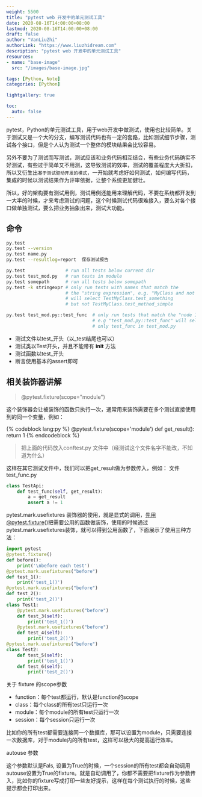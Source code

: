 ```yaml
---
weight: 5500
title: "pytest web 开发中的单元测试工具"
date: 2020-08-16T14:00:00+08:00
lastmod: 2020-08-16T14:00:00+08:00
draft: false
author: "VanLiuZhi"
authorLink: "https://www.liuzhidream.com"
description: "pytest web 开发中的单元测试工具"
resources:
- name: "base-image"
  src: "/images/base-image.jpg"

tags: [Python, Note]
categories: [Python]

lightgallery: true

toc:
  auto: false
---
```


pytest，Python的单元测试工具，用于web开发中做测试，使用也比较简单。关于测试又是一个大的分支，编写测试代码也有一定的套路，比如测试细节步骤，测试各个接口，但是个人认为测试一个整体的模块结果会比较容易。

另外不要为了测试而写测试，测试应该和业务代码相互结合，有些业务代码确实不好测试，有些过于简单又不用测，这导致测试的效率，测试的覆盖程度大大折扣，所以又衍生出`基于测试驱动开发的模式`，一开始就考虑好如何测试，如何编写代码，集成的时候以测试结果作为评审依据，让整个系统更加健壮。

所以，好的架构要有测试用例，测试用例还能用来理解代码，不要在系统都开发到一大半的时候，才来考虑测试的问题，这个时候测试代码很难接入，要么对各个接口做单独测试，要么把业务抽象出来，测试大功能。

<!-- more -->

## 命令

```sh
py.test
py.test --version
py.test name.py
py.test --resultlog=report  保存测试报告

py.test               # run all tests below current dir  
py.test test_mod.py   # run tests in module  
py.test somepath      # run all tests below somepath  
py.test -k stringexpr # only run tests with names that match the  
                      # the "string expression", e.g. "MyClass and not method"  
                      # will select TestMyClass.test_something  
                      # but not TestMyClass.test_method_simple  

py.test test_mod.py::test_func  # only run tests that match the "node ID",  
                                # e.g "test_mod.py::test_func" will select  
                                # only test_func in test_mod.py  
```

- 测试文件以test_开头（以_test结尾也可以）
- 测试类以Test开头，并且不能带有 __init__ 方法
- 测试函数以test_开头
- 断言使用基本的assert即可

## 相关装饰器讲解

>@pytest.fixture(scope="module")

这个装饰器会让被装饰的函数只执行一次，通常用来装饰需要在多个测试直接使用到的同一个变量，例如：

{% codeblock lang:py %}
@pytest.fixture(scope='module')
def get_result():
    return 1
{% endcodeblock %}

>把上面的代码放入conftest.py 文件中（经测试这个文件名字不能改，不知道为什么）

这样在其它测试文件中，我们可以把get_result做为参数传入，例如：
文件  test_func.py

```python
class TestApi:
    def test_func(self, get_result):
        a = get_result
        assert a != 1
```        

pytest.mark.usefixtures  装饰器的使用，就是显式的调用，先用@pytest.fixture()把需要公用的函数做装饰，使用的时候通过pytest.mark.usefixtures装饰，就可以得到公用函数了，下面展示了使用三种方法：

```python
import pytest
@pytest.fixture()
def before():
    print('\nbefore each test')
@pytest.mark.usefixtures("before")
def test_1():
    print('test_1()')
@pytest.mark.usefixtures("before")
def test_2():
    print('test_2()')
class Test1:
    @pytest.mark.usefixtures("before")
    def test_3(self):
        print('test_1()')
    @pytest.mark.usefixtures("before")
    def test_4(self):
        print('test_2()')
@pytest.mark.usefixtures("before")
class Test2:
    def test_5(self):
        print('test_1()')
    def test_6(self):
        print('test_2()')
```

关于 fixture 的scope参数

- function：每个test都运行，默认是function的scope 
- class：每个class的所有test只运行一次 
- module：每个module的所有test只运行一次 
- session：每个session只运行一次

比如你的所有test都需要连接同一个数据库，那可以设置为module，只需要连接一次数据库，对于module内的所有test，这样可以极大的提高运行效率。

autouse 参数

这个参数默认是Fals, 设置为True的时候，一个session的所有test都会自动调用autouse设置为True的fixture。就是自动调用了，你都不需要把fixture作为参数传入，比如你的fixture写成打印一些友好提示，这样在每个测试执行的时候，这些提示都会打印出来。